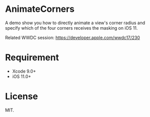 # AnimateCorners
A demo show you how to directly animate a view's corner radius and specify which of the four corners receives the masking on iOS 11.

Related WWDC session: https://developer.apple.com/wwdc17/230

# Requirement
- Xcode 9.0+
- iOS 11.0+

# License
MIT.
